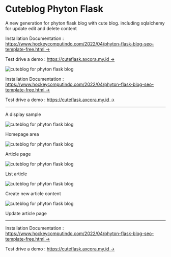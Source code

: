 # Cuteblog Phyton Flask

A new generation for phyton flask blog with cute blog.
including sqlalchemy for update edit and delete content

Installation Documentation : 
[https://www.hockeycomputindo.com/2022/04/phyton-flask-blog-seo-template-free.html →](https://www.hockeycomputindo.com/2022/04/phyton-flask-blog-seo-template-free.html)

Test drive a demo : 
[https://cuteflask.axcora.my.id →](https://cuteflask.axcora.my.id/)

![cuteblog for phyton flask blog ](https://blogger.googleusercontent.com/img/b/R29vZ2xl/AVvXsEgWssVzJHcSm7F22gHjeDLIFLDJlTGc8JoXm8TQLzche0hS7Zg5aoPaHzZkwVDnum0APAHOr1R6PGVSRRY7kWg_2h0XQy1e_iKgMGhFKBQEdy2_aAzPk02bqELkbKBMLqPCvIE6sMsBh2ENji-PeftctMhzs-UIc6t7xe7dKQVUqcbIw47ia2HYsXeaBw/s1920/phyton%20flask%20blog%20seo%20free%20download%20source%20code%20gratis%20(1).jpg)

Installation Documentation : 
[https://www.hockeycomputindo.com/2022/04/phyton-flask-blog-seo-template-free.html →](https://www.hockeycomputindo.com/2022/04/phyton-flask-blog-seo-template-free.html)

Test drive a demo : 
[https://cuteflask.axcora.my.id →](https://cuteflask.axcora.my.id/)


-------------------------

A display sample


![cuteblog for phyton flask blog ](https://blogger.googleusercontent.com/img/b/R29vZ2xl/AVvXsEhC1BSMq5-Ig-TH8drTFYHYyodsJeM-FCkohcfi2ySTXHKJKL86h-xuWhZuCn6r0k2VzWmySoVMMIj0TvSs0JP2BdMr0BTYGgcFeabLFFQdQ8UlFwi1m6DxXkTcrvy0LZmXsQ86TXvh_c-jW41HlKLp9_XdGJhckFa1aaapH6ZY1dvaQ11-ywH9-EuDVA/s2107/phyton%20flask%20blog%20seo%20free%20download%20source%20code%20gratis%20(9).png)

Homepage area

![cuteblog for phyton flask blog ](https://blogger.googleusercontent.com/img/b/R29vZ2xl/AVvXsEgyCU3y-Rv73jGThRGaX4FZw2RceUaMfrNzqpk9JUvj5rMuXlAk06MsthLY8iBu2rJp2MmtjU7ZWDLKhVlWLa_UPPw2nACUJlCnlXTQCTptEGS9tSUhRhnKErckV6mYKFpbK6sshD9fsJZTQOUMiDnHo4RFCZxidWBEcBvfkjaaIjje3PxASSIj2BXdJw/s1349/phyton%20flask%20blog%20seo%20free%20download%20source%20code%20gratis%20(8).png)

Article page


![cuteblog for phyton flask blog ](https://blogger.googleusercontent.com/img/b/R29vZ2xl/AVvXsEgsCk22xUyWN8InHmr9S9za70l2QXerGJiU4ESPUu47b6g3qhA7qQarbg61i03-7cMj7P8cDiDXbsGN6ZecMgc8kT2vZMJ0LCFaFIuIWKpDwYubi2_nVfZrV_ErunosUgcdRe5FYiIa41fI1sU3azj8g__fGrmtSR9r9alggHaYcd9ge7R6mva_SCc8DQ/s1349/phyton%20flask%20blog%20seo%20free%20download%20source%20code%20gratis%20(5).png)

List article


![cuteblog for phyton flask blog ](https://blogger.googleusercontent.com/img/b/R29vZ2xl/AVvXsEiWpgTrRA9V3s90_g9gZe0wI7ZzXlXxSCt7i6VJI1hdJGSlPq5Y2WC82K4o-l5dhhWB8LoRyw0EbNMV0MkT45VMFoe5R3GP4t-PQY0Js4zOkDDBmlWOhJDriu94MQucSlOD0lrZlK-DN8Ivg3alYClTtzbNM235IFBX5Dc_v3_0s7cl62tTC8qo5uBwIQ/s1349/phyton%20flask%20blog%20seo%20free%20download%20source%20code%20gratis%20(2).png)

Create new article content

![cuteblog for phyton flask blog ](https://blogger.googleusercontent.com/img/b/R29vZ2xl/AVvXsEgGHWuuzNPO3Tq8tZLk6ado67nd-u7CxzY6jHSgkIdgCpFAGu3kvOUvv3HvFO3MdgsU1bmCyrgTS1juZepQzRlIk4eeY-oc2kTTZlru8eWNwHujx_OfXMBumaIPXSl3XVd-t5zMo-OlsQCuNL8CH9E-gnyLdjsz7ff8tikOB7eEWFnmjIuVFH8n1LJjww/s1349/phyton%20flask%20blog%20seo%20free%20download%20source%20code%20gratis%20(1).png)

Update article page

-------------------------------

Installation Documentation : 
[https://www.hockeycomputindo.com/2022/04/phyton-flask-blog-seo-template-free.html →](https://www.hockeycomputindo.com/2022/04/phyton-flask-blog-seo-template-free.html)

Test drive a demo : 
[https://cuteflask.axcora.my.id →](https://cuteflask.axcora.my.id/)
